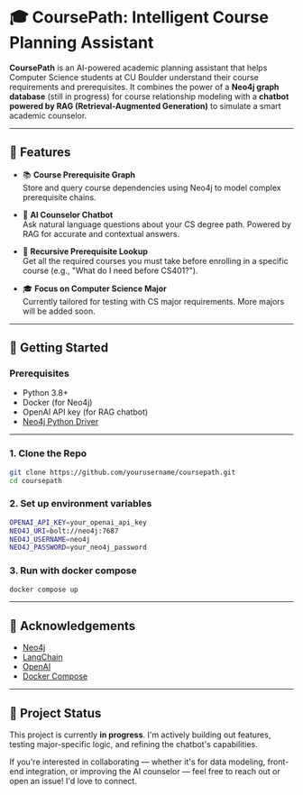 # 🎓 CoursePath: Intelligent Course Planning Assistant

**CoursePath** is an AI-powered academic planning assistant that helps Computer Science students at CU Boulder understand their course requirements and prerequisites. It combines the power of a **Neo4j graph database** (still in progress) for course relationship modeling with a **chatbot powered by RAG (Retrieval-Augmented Generation)** to simulate a smart academic counselor.

---

## 🧠 Features

- 📚 **Course Prerequisite Graph**  
  Store and query course dependencies using Neo4j to model complex prerequisite chains.

- 🤖 **AI Counselor Chatbot**  
  Ask natural language questions about your CS degree path. Powered by RAG for accurate and contextual answers.

- 🔎 **Recursive Prerequisite Lookup**  
  Get all the required courses you must take before enrolling in a specific course (e.g., "What do I need before CS401?").

- 🎓 **Focus on Computer Science Major**  
  Currently tailored for testing with CS major requirements. More majors will be added soon.

---

## 🚀 Getting Started

### Prerequisites

- Python 3.8+
- Docker (for Neo4j)
- OpenAI API key (for RAG chatbot)
- [Neo4j Python Driver](https://pypi.org/project/neo4j/)

---

### 1. Clone the Repo

```bash
git clone https://github.com/yourusername/coursepath.git
cd coursepath
```

### 2. Set up environment variables

```bash
OPENAI_API_KEY=your_openai_api_key
NEO4J_URI=bolt://neo4j:7687
NEO4J_USERNAME=neo4j
NEO4J_PASSWORD=your_neo4j_password

```

### 3. Run with docker compose

```bash
docker compose up
```

---

## 🙌 Acknowledgements

- [Neo4j](https://neo4j.com/)
- [LangChain](https://www.langchain.com/)
- [OpenAI](https://platform.openai.com/)
- [Docker Compose](https://docs.docker.com/compose/)

---

## 🚧 Project Status

This project is currently **in progress**. I'm actively building out features, testing major-specific logic, and refining the chatbot's capabilities.

If you're interested in collaborating — whether it's for data modeling, front-end integration, or improving the AI counselor — feel free to reach out or open an issue! I'd love to connect.
